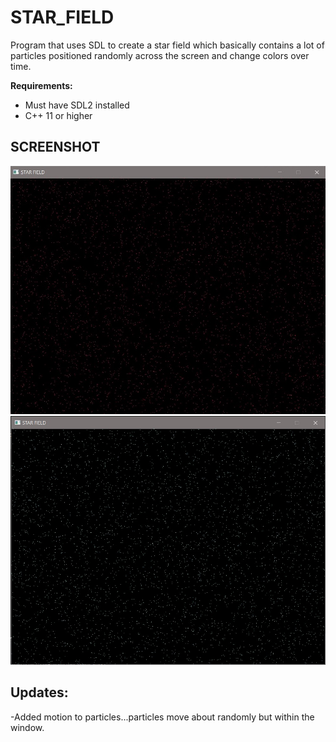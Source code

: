 # STAR_FIELD

Program that uses SDL to create a star field which basically contains a lot of particles
positioned randomly across the screen and change colors over time.

**Requirements:**
- Must have SDL2 installed
- C++ 11 or higher

## SCREENSHOT
<img src = "images/star_field.jpg" width = 700>
<img src = "images/star_field_2.jpg" width = 700>

## Updates:
-Added motion to particles...particles move about randomly but within the window.
